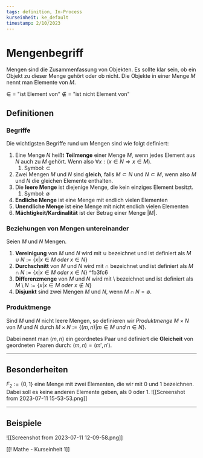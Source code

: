 ```yaml
---
tags: definition, In-Process
kurseinheit: ke_default
timestamp: 2/10/2023
---
```



# Mengenbegriff
Mengen sind die Zusammenfassung von Objekten. Es sollte klar sein, ob ein Objekt zu dieser Menge gehört oder ob nicht. Die Objekte in einer Menge $M$ nennt man Elemente von $M$.

$\in$ = "ist Element von"
$\notin$ = "ist nicht Element von"

## Definitionen

### Begriffe
Die wichtigsten Begriffe rund um Mengen sind wie folgt definiert:

1. Eine Menge $N$ heißt **Teilmenge** einer Menge $M$, wenn jedes Element aus $N$ auch zu $M$ gehört. Wenn also $\forall x : (x \in N \Rightarrow x \in M)$.
	1. Symbol: $\subset$
2. Zwei Mengen $M$ und $N$ sind **gleich**, falls $M \subset N$ und $N \subset M$, wenn also $M$ und $N$ die gleichen Elemente enthalten.
3. Die **leere Menge** ist diejenige Menge, die kein einziges Element besitzt.
	1. Symbol: $\emptyset$ 
4. **Endliche Menge** ist eine Menge mit endlich vielen Elementen
5. **Unendliche Menge** ist eine Menge mit nicht endlich vielen Elementen
6. **Mächtigkeit/Kardinalität** ist der Betrag einer Menge $|M|$.

### Beziehungen von Mengen untereinander
Seien $M$ und $N$ Mengen.

1. **Vereinigung** von $M$ und $N$ wird mit $\cup$ bezeichnet und ist definiert als $M \cup N := \{x|x \in M \textit{ oder } x \in N\}$ 
2. **Durchschnitt** von $M$ und $N$ wird mit $\cap$ bezeichnet und ist definiert als $M \cap N := \{x|x \in M \textit{ oder } x \in N\}$ ^fb3fc6
3. **Differenzmenge** von $M$ und $N$ wird mit $\setminus$ bezeichnet und ist definiert als $M \setminus N := \{x|x \in M \textit{ oder }x \notin N\}$
4. **Disjunkt** sind zwei Mengen $M$ und $N$, wenn $M \cap N = \emptyset$.

### Produktmenge 
Sind $M$ und $N$ nicht leere Mengen, so definieren wir $Produktmenge$ $M \times N$ von $M$ und $N$ durch $M \times N :=\{(m,n)|m \in M \textit{ und }n \in N\}$.

Dabei nennt man $(m,n)$ ein geordnetes Paar und definiert die **Gleicheit** von geordneten Paaren durch: $(m,n)=(m',n')$.
***
## Besonderheiten
$F_{2}:= \{0,1\}$ eine Menge mit zwei Elementen, die wir mit 0 und 1 bezeichnen. Dabei soll es keine anderen Elemente geben, als 0 oder 1.
![[Screenshot from 2023-07-11 15-53-53.png]]

***
## Beispiele
![[Screenshot from 2023-07-11 12-09-58.png]]

[[! Mathe - Kurseinheit 1]]